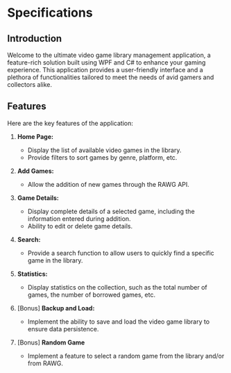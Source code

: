 ﻿# Specifications

## Introduction

Welcome to the ultimate video game library management application, a feature-rich solution built using WPF and C# to enhance your gaming experience. This application provides a user-friendly interface and a plethora of functionalities tailored to meet the needs of avid gamers and collectors alike.

## Features

Here are the key features of the application:

1. **Home Page:**
    - Display the list of available video games in the library.
    - Provide filters to sort games by genre, platform, etc.

2. **Add Games:**
    - Allow the addition of new games through the RAWG API.

3. **Game Details:**
    - Display complete details of a selected game, including the information entered during addition.
    - Ability to edit or delete game details.

4. **Search:**
    - Provide a search function to allow users to quickly find a specific game in the library.

5. **Statistics:**
    - Display statistics on the collection, such as the total number of games, the number of borrowed games, etc.

6. [Bonus] **Backup and Load:**
    - Implement the ability to save and load the video game library to ensure data persistence.

7. [Bonus] **Random Game**
    - Implement a feature to select a random game from the library and/or from RAWG.